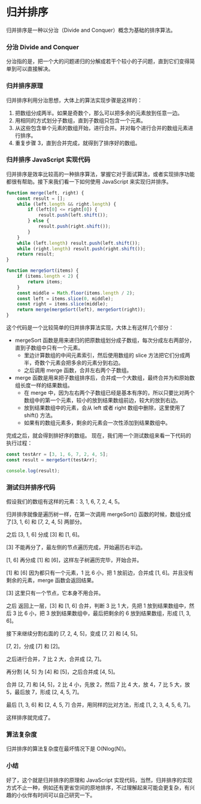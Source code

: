 # 归并排序

归并排序是一种以分治（Divide and Conquer）概念为基础的排序算法。

### 分治 Divide and Conquer

分治指的是，把一个大的问题递归的分解成若干个较小的子问题，直到它们变得简单到可以直接解决。

### 归并排序原理

归并排序利用分治思想，大体上的算法实现步骤是这样的：

1. 把数组分成两半。如果是奇数个，那么可以把多余的元素放到任意一边。
2. 用相同的方式划分子数组，直到子数组只包含一个元素。
3. 从这些包含单个元素的数组开始，进行合并。并对每个进行合并的数组元素进行排序。
4. 重复步骤 3，直到合并完成，就得到了排序好的数组。

### 归并排序 JavaScript 实现代码

归并排序是效率比较高的一种排序算法，掌握它对于面试算法，或者实现排序功能都很有帮助。接下来我们看一下如何使用 JavaScript 来实现归并排序。

```javascript
function merge(left, right) {
	const result = [];
	while (left.length && right.length) {
		if (left[0] <= right[0]) {
			result.push(left.shift());
		} else {
			result.push(right.shift());
		}
	}
	while (left.length) result.push(left.shift());
	while (right.length) result.push(right.shift());
	return result;
}

function mergeSort(items) {
	if (items.length < 2) {
		return items;
	}
	const middle = Math.floor(items.length / 2);
	const left = items.slice(0, middle);
	const right = items.slice(middle);
	return merge(mergeSort(left), mergeSort(right));
}
```

这个代码是一个比较简单的归并排序算法实现，大体上有这样几个部分：

- mergeSort 函数是用来递归的把原数组划分成子数组，每次分成左右两部分，直到子数组中只有一个元素。
  - 里边计算数组的中间元素索引，然后使用数组的 slice 方法把它们分成两半，奇数个元素会把多余的元素分到右边。
  - 之后调用 merge 函数，合并左右两个子数组。
- merge 函数是用来把子数组排序后，合并成一个大数组，最终合并为和原始数组长度一样的结果数组。
  - 在 merge 中，因为左右两个子数组已经是基本有序的，所以只要比对两个数组中的第一个元素，较小的放到结果数组前边，较大的放到右边。
  - 放到结果数组中的元素，会从 left 或者 right 数组中删除，这里使用了 shift() 方法。
  - 如果有的数组元素多，剩余的元素会一次性添加到结果数组中。

完成之后，就会得到排好序的数组。 现在，我们用一个测试数组来看一下代码的执行过程：

```javascript
const testArr = [3, 1, 6, 7, 2, 4, 5];
const result = mergeSort(testArr);

console.log(result);
```

### 测试归并排序代码

假设我们的数组有这样的元素：3, 1, 6, 7, 2, 4, 5。

归并排序就像是遍历树一样，在第一次调用 mergeSort() 函数的时候，数组分成了[3, 1, 6] 和 [7, 2, 4, 5] 两部分。

之后 [3, 1, 6] 分成 [3] 和 [1, 6]。

[3] 不能再分了，最左侧的节点遍历完成，开始遍历右半边。

[1, 6] 再分成 [1] 和 [6]，这样左子树遍历完毕，开始合并。

[1] 和 [6] 因为都只有一个元素，1 比 6 小，把 1 放前边，合并成 [1, 6]。并且没有剩余的元素，merge 函数会返回结果。

[3] 这里只有一个节点，它本身不用合并。

之后 返回上一层，[3] 和 [1, 6] 合并，判断 3 比 1 大，先把 1 放到结果数组中，然后 3 比 6 小，把 3 放到结果数组中，最后把剩余的 6 放到结果数组，形成 [1, 3, 6]。

接下来继续分割右面的 [7, 2, 4, 5]，变成 [7, 2] 和 [4, 5]。

[7, 2]，分成 [7] 和 [2]。

之后进行合并，7 比 2 大，合并成 [2, 7]。

再分割 [4, 5] 为 [4] 和 [5]，之后合并成 [4, 5]。

合并 [2, 7] 和 [4, 5]，2 比 4 小，先放 2，然后 7 比 4 大，放 4，7 比 5 大，放 5，最后放 7，形成 [2, 4, 5, 7]。

最后 [1, 3, 6] 和 [2, 4, 5, 7] 合并，用同样的比对方法，形成 [1, 2, 3, 4, 5, 6, 7]。

这样排序就完成了。

### 算法复杂度

归并排序的算法复杂度在最坏情况下是 O(Nlog(N))。

### 小结

好了，这个就是归并排序的原理和 JavaScript 实现代码，当然，归并排序的实现方式不止一种，例如还有更省空间的原地排序，不过理解起来可能会更复杂，有兴趣的小伙伴有时间可以自己研究一下。
